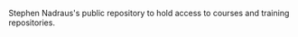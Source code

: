 Stephen Nadraus's public repository to hold access to courses and training repositories. 

<!---
stevenads2/stevenads2 is a ✨ special ✨ repository because its `README.md` (this file) appears on your GitHub profile.
You can click the Preview link to take a look at your changes.
--->
